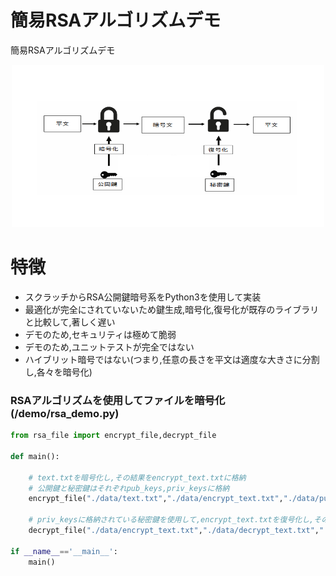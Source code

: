 # 簡易RSAアルゴリズムデモ
簡易RSAアルゴリズムデモ	

<p align="center" width="100%">
<img width="500" height="260" src="images/rsa_image.png">
</p>


# 特徴
* スクラッチからRSA公開鍵暗号系をPython3を使用して実装
* 最適化が完全にされていないため鍵生成,暗号化,復号化が既存のライブラリと比較して,著しく遅い
* デモのため,セキュリティは極めて脆弱
* デモのため,ユニットテストが完全ではない
* ハイブリット暗号ではない(つまり,任意の長さを平文は適度な大きさに分割し,各々を暗号化)

### RSAアルゴリズムを使用してファイルを暗号化(/demo/rsa_demo.py)
```python
from rsa_file import encrypt_file,decrypt_file

def main():
    
    # text.txtを暗号化し,その結果をencrypt_text.txtに格納
    # 公開鍵と秘密鍵はそれぞれpub_keys,priv_keysに格納
    encrypt_file("./data/text.txt","./data/encrypt_text.txt","./data/pub_keys","./data/priv_keys")

    # priv_keysに格納されている秘密鍵を使用して,encrypt_text.txtを復号化し,その結果をdecrypt_text.txtに格納
    decrypt_file("./data/encrypt_text.txt","./data/decrypt_text.txt","./data/priv_keys")

if __name__=='__main__':
    main()
    
```